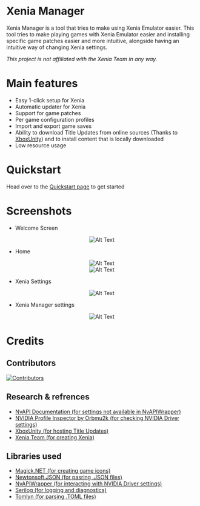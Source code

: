 # Xenia Manager
Xenia Manager is a tool that tries to make using Xenia Emulator easier. This tool tries to make playing games with Xenia Emulator easier and installing specific game patches easier and more intuitive, alongside having an intuitive way of changing Xenia settings.

<em>This project is not affiliated with the Xenia Team in any way.</em>

# Main features
- Easy 1-click setup for Xenia
- Automatic updater for Xenia
- Support for game patches
- Per game configuration profiles
- Import and export game saves
- Ability to download Title Updates from online sources (Thanks to [XboxUnity](https://xboxunity.net/)) and to install content that is locally downloaded
- Low resource usage

# Quickstart

Head over to the [Quickstart page](https://github.com/xenia-manager/xenia-manager/wiki/Quickstart) to get started

# Screenshots
- Welcome Screen

<div align="center">
    <img src="https://raw.githubusercontent.com/xenia-manager/xenia-manager/main/Assets/Screenshots/1.%20Welcome.png" alt="Alt Text">
</div>

- Home

<div align="center">
    <img src="https://github.com/xenia-manager/xenia-manager/blob/main/Assets/Screenshots/2.%20Home%20without%20games.png?raw=true" alt="Alt Text">
</div>
<div align="center">
    <img src="https://github.com/xenia-manager/xenia-manager/blob/main/Assets/Screenshots/2.%20Home%20with%20games.png?raw=true" alt="Alt Text">
</div>

- Xenia Settings

<div align="center">
    <img src="https://github.com/xenia-manager/xenia-manager/blob/main/Assets/Screenshots/3.%20Xenia%20Settings%20Showcase.gif?raw=true" alt="Alt Text">
</div>

- Xenia Manager settings

<div align="center">
    <img src="https://github.com/xenia-manager/xenia-manager/blob/main/Assets/Screenshots/4.%20Xenia%20Manager%20Settings.png?raw=true" alt="Alt Text">
</div>

# Credits
## Contributors
[![Contributors](https://contrib.rocks/image?repo=xenia-manager/xenia-manager)](https://github.com/xenia-manager/xenia-manager/graphs/contributors)

## Research & refrences
- [NvAPI Documentation (for settings not available in NvAPIWrapper)](https://developer.nvidia.com/rtx/path-tracing/nvapi/get-started)
- [NVIDIA Profile Inspector by Orbmu2k (for checking NVIDIA Driver settings)](https://github.com/Orbmu2k/nvidiaProfileInspector)
- [XboxUnity (for hosting Title Updates)](https://xboxunity.net/)
- [Xenia Team (for creating Xenia)](https://xenia.jp/)

## Libraries used
- [Magick.NET (for creating game icons)](https://github.com/dlemstra/Magick.NET)
- [Newtonsoft.JSON (for pasring .JSON files)](https://www.newtonsoft.com/json)
- [NvAPIWrapper (for interacting with NVIDIA Driver settings)](https://github.com/falahati/NvAPIWrapper)
- [Serilog (for logging and diagnostics)](https://serilog.net/)
- [Tomlyn (for parsing .TOML files)](https://github.com/xoofx/Tomlyn)
